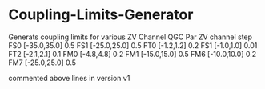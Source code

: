 # Coupling-Limits-Generator
Generats coupling limits for various ZV Channel
QGC Par     ZV channel     step
FS0        [-35.0,35.0]      0.5
FS1        [-25.0,25.0]      0.5
FT0        [-1.2,1.2]        0.2
FS1        [-1.0,1.0]        0.01
FT2        [-2.1,2.1]        0.1
FM0        [-4.8,4.8]        0.2
FM1        [-15.0,15.0]      0.5
FM6        [-10.0,10.0]      0.2
FM7        [-25.0,25.0]      0.5


commented above lines in version v1
